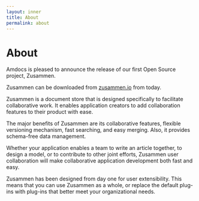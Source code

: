 ```yaml
---
layout: inner
title: About
permalink: about
---
```

# About

Amdocs is pleased to announce the release of our first Open Source project, Zusammen. 

Zusammen can be downloaded from [zusammen.io](http://zusammen.io/) from today.

Zusammen is a document store that is designed specifically to facilitate collaborative work. It enables application creators to add collaboration features to their product with ease.

The major benefits of Zusammen are its collaborative features, flexible versioning mechanism, fast searching, and easy merging. Also, it provides schema-free data management.

Whether your application enables a team to write an article together, to design a model, or to contribute to other joint efforts, Zusammen user collaboration will make collaborative application development both fast and easy.

Zusammen has been designed from day one for user extensibility. This means that you can use Zusammen as a whole, or replace the default plug-ins with plug-ins that better meet your organizational needs.
